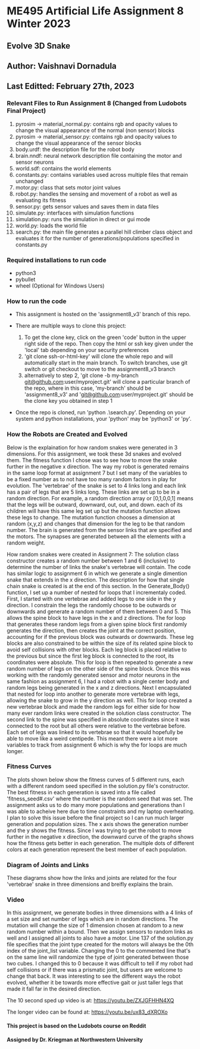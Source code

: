# ME495 Artificial Life Assignment 8 Winter 2023

## Evolve 3D Snake
## Author: Vaishnavi Dornadula
## Last Editted: February 27th, 2023

### Relevant Files to Run Assignment 8 (Changed from Ludobots Final Project)
1. pyrosim -> material_normal.py: contains rgb and opacity values to change the visual appearance of the normal (non sensor) blocks
2. pyrosim -> material_sensor.py: contains rgb and opacity values to change the visual appearance of the sensor blocks
3. body.urdf: the description file for the robot body
4. brain.nndf: neural network description file containing the motor and sensor neurons
5. world.sdf: contains the world elements
6. constants.py: contains variables used across multiple files that remain unchanged 
7. motor.py: class that sets motor joint values
8. robot.py: handles the sensing and movement of a robot as well as evaluating its fitness
9. sensor.py: gets sensor values and saves them in data files
10. simulate.py: interfaces with simulation functions
11. simulation.py: runs the simulation in direct or gui mode
12. world.py: loads the world file 
13. search.py: the main file generates a parallel hill climber class object and evaluates it for the number of generations/populations specified in constants.py

### Required installations to run code
- python3
- pybullet
- wheel (Optional for Windows Users)

### How to run the code
- This assignment is hosted on the 'assignment8_v3' branch of this repo.
- There are multiple ways to clone this project:
    1. To get the clone key, click on the green 'code' button in the upper right side of the repo. Then copy the html or ssh key given under the 'local' tab depending on your security preferences
    2. 'git clone ssh-or-html-key' will clone the whole repo and will automatically start in the main branch. To switch branches, use git switch or git checkout to move to the assignment8_v3 branch
    3. alternatively to step 2, 'git clone -b my-branch git@github.com:user/myproject.git' will clone a particular branch of the repo, where in this case, 'my-branch' should be 'assignment8_v3' and 'git@github.com:user/myproject.git' should be the clone key you obtained in step 1

- Once the repo is cloned, run 'python .\search.py'. Depending on your system and python installations, your 'python' may be 'python3' or 'py'.

### How the Robots are Created and Evolved
Below is the explaination for how random snakes were generated in 3 dimensions. For this assignment, we took these 3d snakes and evolved them. The fitness function I chose was to see how to move the snake further in the negative x direction. The way my robot is generated remains in the same loop format at assignment 7 but I set many of the variables to be a fixed number as to not have too many random factors in play for evolution. The 'vertebrae' of the snake is set to 4 links long and each link has a pair of legs that are 5 links long. These links are set up to be in a random direction. For example, a random direction array or [0,1,0,0,1] means that the legs will be outward, downward, out, out, and down. each of its children will have this same leg set up but the mutation function allows these legs to change. The mutation function chooses a dimension at random (x,y,z) and changes that dimension for the leg to be that random number. The brain is generated from the sensor links that are specified and the motors. The synapses are generated between all the elements with a random weight. 

How random snakes were created in Assignment 7: The solution class constructor creates a random number between 1 and 6 (inclusive) to determine the number of links the snake's vertebrae will contain. The code has similar logic to assignment 6 in which we generate a single dimention snake that extends in the x direction. The description for how that single chain snake is created is at the end of this section. In the Generate_Body() function, I set up a number of nested for loops that I incrementaly coded. First, I started with one vertebrae and added legs to one side in the y direction. I constrain the legs the randomly choose to be outwards or downwards and generate a random number of them between 0 and 5. This allows the spine block to have legs in the x and z directions. The for loop that generates these random legs from a given spine block first randomly generates the direction, then creates the joint at the correct position, accounting for if the previous block was outwards or downwards. These leg blocks are also constrained to be within the size of its related spine block to avoid self collisions with other blocks. Each leg block is placed relative to the previous but since the first leg block is connected to the root, its coordinates were absolute. This for loop is then repeated to generate a new random number of legs on the other side of the spine block. Once this was working with the randomly generated sensor and motor neurons in the same fashion as assignment 6, I had a robot with a single center body and random legs being generated in the x and z directions. Next I encapsulated that nested for loop into another to generate more vertebrae with legs, allowing the snake to grow in the y direction as well. This for loop created a new vertebrae block and made the random legs for either side for how many ever random links were created in the solution class constructor. The second link to the spine was specified in absolute coordinates since it was connected to the root but all others were relative to the vertebrae before. Each set of legs was linked to its vertebrae so that it would hopefully be able to move like a weird centipede. This meant there were a lot more variables to track from assignment 6 which is why the for loops are much longer.

### Fitness Curves
The plots shown below show the fitness curves of 5 different runs, each with a different random seed specified in the solution.py file's constructor. The best fitness in each generation is saved into a file called 'fitness_seed#.csv' where the number is the random seed that was set. The assignment asks us to do many more populations and generations than I was able to acheive here due to time constraints and my laptop overheating. I plan to solve this issue before the final project so I can run much larger generation and population sizes. The x axis shows the generation number and the y shows the fitness. Since I was trying to get the robot to move further in the negative x direction, the downward curve of the graphs shows how the fitness gets better in each generation. The multiple dots of different colors at each generation represent the best member of each population.


### Diagram of Joints and Links
These diagrams show how the links and joints are related for the four 'vertebrae' snake in three dimensions and breifly explains the brain.

### Video 
In this assignment, we generate bodies in three dimensions with a 4 links of a set size and set number of legs which are in random directions. The mutation will change the size of 1 dimension chosen at random to a new random number within a bound. Then we assign sensors to random links as well and I assigned all joints to also have a motor. Line 137 of the solution.py file specifies that the joint type created for the motors will always be the 0th index of the joint_list variable. Changing the 0 to the commented line that's on the same line will randomize the type of joint generated between those two cubes. I changed this to 0 because it was difficult to tell if my robot had self collisions or if there was a prismatic joint, but users are welcome to change that back. It was interesting to see the different ways the robot evolved, whether it be towards more effective gait or just taller legs that made it fall far in the desired direction.

The 10 second sped up video is at: https://youtu.be/ZXJGFHHN4XQ 

The longer video can be found at: https://youtu.be/ux83_dXROXo

#### This project is based on the Ludobots course on Reddit
#### Assigned by Dr. Kriegman at Northwestern University
